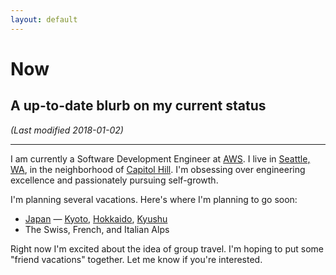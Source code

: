 ```yaml
---
layout: default
---
```


# Now

## A up-to-date blurb on my current status
*(Last modified 2018-01-02)*

---

I am currently a Software Development Engineer at [AWS][aws]. I live in
[Seattle, WA][seattle], in the neighborhood of [Capitol Hill][capitol-hill].
I'm obsessing over engineering excellence and passionately pursuing
self-growth.

I'm planning several vacations. Here's where I'm planning to go soon:

- [Japan][japan] &mdash; [Kyoto][kyoto], [Hokkaido][hokkaido], [Kyushu][kyushu]
- The Swiss, French, and Italian Alps

Right now I'm excited about the idea of group travel. I'm hoping to put some
"friend vacations" together. Let me know  if you're interested.

[aws]: https://aws.amazon.com
[seattle]: https://en.wikipedia.org/wiki/Seattle
[capitol-hill]: https://en.wikipedia.org/wiki/Capitol_Hill_(Seattle)
[singapore]: https://en.wikipedia.org/wiki/Singapore
[japan]: https://en.wikipedia.org/wiki/Japan
[istanbul]: https://en.wikipedia.org/wiki/Istanbul
[kyoto]: https://en.wikipedia.org/wiki/Kyoto
[kyushu]: https://en.wikipedia.org/wiki/Kyushu
[hokkaido]: https://en.wikipedia.org/wiki/Hokkaido

